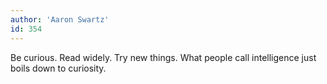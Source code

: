 ```yaml
---
author: 'Aaron Swartz'
id: 354
---
```


Be curious. Read widely. Try new things. What people call intelligence just boils down to curiosity.
